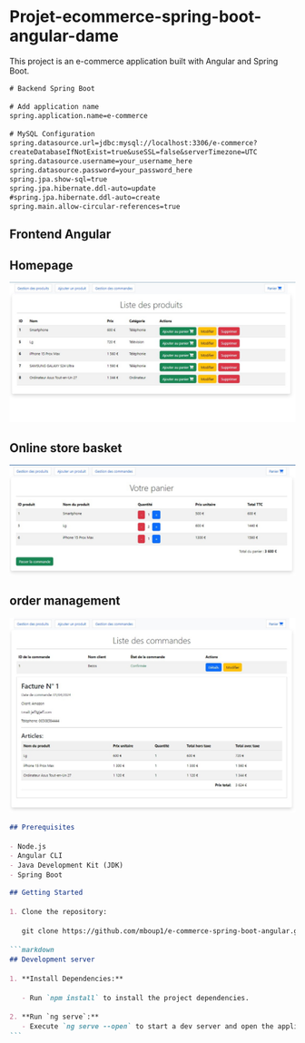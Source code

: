 # Projet-ecommerce-spring-boot-angular-dame

This project is an e-commerce application built with Angular and Spring Boot.

```properties
# Backend Spring Boot

# Add application name
spring.application.name=e-commerce

# MySQL Configuration
spring.datasource.url=jdbc:mysql://localhost:3306/e-commerce?createDatabaseIfNotExist=true&useSSL=false&serverTimezone=UTC
spring.datasource.username=your_username_here
spring.datasource.password=your_password_here
spring.jpa.show-sql=true
spring.jpa.hibernate.ddl-auto=update
#spring.jpa.hibernate.ddl-auto=create
spring.main.allow-circular-references=true
```

## Frontend Angular

## Homepage

![Homepage](frontend-ecommerce-angular/src/app/resources/Homepage-e-commerce-dame.jpg)

## Online store basket

![Basket](frontend-ecommerce-angular/src/app/resources/Basket.jpg)

## order management

![Order](frontend-ecommerce-angular/src/app/resources/Order.jpg)

```markdown
## Prerequisites

- Node.js
- Angular CLI
- Java Development Kit (JDK)
- Spring Boot
```

````markdown
## Getting Started

1. Clone the repository:

   git clone https://github.com/mboup1/e-commerce-spring-boot-angular.git

```markdown
## Development server

1. **Install Dependencies:**

   - Run `npm install` to install the project dependencies.

2. **Run `ng serve`:**
   - Execute `ng serve --open` to start a dev server and open the application in your default browser. The app will reload if you make any changes to the source files.
```
````

```markdown

```
